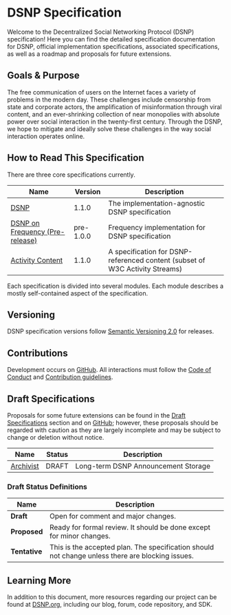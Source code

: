 # DSNP Specification

Welcome to the Decentralized Social Networking Protocol (DSNP) specification!
Here you can find the detailed specification documentation for DSNP, official implementation specifications, associated specifications, as well as a roadmap and proposals for future extensions.

## Goals & Purpose

The free communication of users on the Internet faces a variety of problems in the modern day.
These challenges include censorship from state and corporate actors, the amplification of misinformation through viral content, and an ever-shrinking collection of near monopolies with absolute power over social interaction in the twenty-first century.
Through the DSNP, we hope to mitigate and ideally solve these challenges in the way social interaction operates online.

## How to Read This Specification

There are three core specifications currently.

| Name | Version | Description |
| --- | --- | --- |
| [DSNP](DSNP/Overview.md) | 1.1.0 | The implementation-agnostic DSNP specification |
| [DSNP on Frequency (Pre-release)](Frequency/Overview.md) | pre-1.0.0 | Frequency implementation for DSNP specification |
| [Activity Content](ActivityContent/Overview.md) | 1.1.0 | A specification for DSNP-referenced content (subset of W3C Activity Streams) |

Each specification is divided into several modules.
Each module describes a mostly self-contained aspect of the specification.

## Versioning

DSNP specification versions follow [Semantic Versioning 2.0](https://semver.org/) for releases.

## Contributions

Development occurs on [GitHub](https://github.com/LibertyDSNP/spec).
All interactions must follow the [Code of Conduct](https://github.com/LibertyDSNP/spec/blob/main/CODE_OF_CONDUCT.md) and [Contribution guidelines](https://github.com/LibertyDSNP/spec/blob/main/CONTRIBUTING.md).

## Draft Specifications

Proposals for some future extensions can be found in the [Draft Specifications](#draft-specifications) section and on [GitHub](https://github.com/LibertyDSNP/spec/labels/enhancement); however, these proposals should be regarded with caution as they are largely incomplete and may be subject to change or deletion without notice.

| Name | Status | Description |
| --- | --- | --- |
| [Archivist](Draft/Archivists.md) | DRAFT | Long-term DSNP Announcement Storage |

### Draft Status Definitions

| Name | Description |
| --- | --- |
| **Draft** | Open for comment and major changes. |
| **Proposed** | Ready for formal review. It should be done except for minor changes. |
| **Tentative** | This is the accepted plan. The specification should not change unless there are blocking issues. |

## Learning More

In addition to this document, more resources regarding our project can be found at [DSNP.org](https://www.dsnp.org), including our blog, forum, code repository, and SDK.
